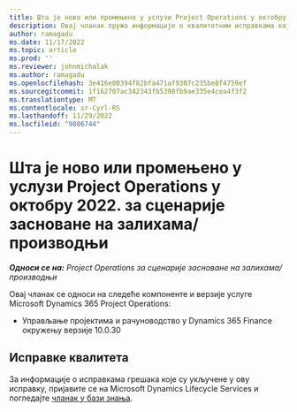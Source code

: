 ```yaml
---
title: Шта је ново или промењено у услузи Project Operations у октобру 2022. за сценарије засноване на залихама/производњи
description: Овај чланак пружа информације о квалитетним исправкама које су доступне у издању корпорације Мицрософт  Dynamics 365 Project Operations  у октобру 2022.
author: ramagadu
ms.date: 11/17/2022
ms.topic: article
ms.prod: ''
ms.reviewer: johnmichalak
ms.author: ramagadu
ms.openlocfilehash: 3e416e00394f82bfa471af9307c235be8f4759ef
ms.sourcegitcommit: 1f162707ac342343fb5390fb9ae335e4cea4f3f2
ms.translationtype: MT
ms.contentlocale: sr-Cyrl-RS
ms.lasthandoff: 11/29/2022
ms.locfileid: "9806744"
---
```

# <a name="whats-new-or-changed-in-project-operations-october-2022-for-stockedproduction-based-scenarios"></a>Шта је ново или промењено у услузи Project Operations у октобру 2022. за сценарије засноване на залихама/производњи

_**Односи се на:** Project Operations за сценарије засноване на залихама/производњи_

Овај чланак се односи на следеће компоненте и верзије услуге Microsoft Dynamics 365 Project Operations:

- Управљање пројектима и рачуноводство у Dynamics 365 Finance окружењу верзије 10.0.30

## <a name="quality-updates"></a>Исправке квалитета

За информације о исправкама грешака које су укључене у ову исправку, пријавите се на Microsoft Dynamics Lifecycle Services и погледајте [чланак у бази знања](https://fix.lcs.dynamics.com/Issue/Details?bugId=745468).